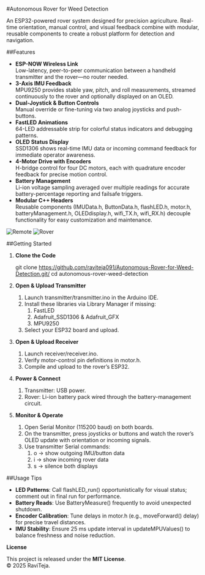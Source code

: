 ﻿#Autonomous Rover for Weed Detection

An ESP32-powered rover system designed for precision agriculture. Real-time orientation, manual control, and visual feedback combine with modular, reusable components to create a robust platform for detection and navigation.

##Features

- **ESP-NOW Wireless Link**\
  Low-latency, peer-to-peer communication between a handheld transmitter and the rover—no router needed.
- **3-Axis IMU Feedback**\
  MPU9250 provides stable yaw, pitch, and roll measurements, streamed continuously to the rover and optionally displayed on an OLED.
- **Dual-Joystick & Button Controls**\
  Manual override or fine-tuning via two analog joysticks and push-buttons.
- **FastLED Animations**\
  64-LED addressable strip for colorful status indicators and debugging patterns.
- **OLED Status Display**\
  SSD1306 shows real-time IMU data or incoming command feedback for immediate operator awareness.
- **4-Motor Drive with Encoders**\
  H-bridge control for four DC motors, each with quadrature encoder feedback for precise motion control.
- **Battery Management**\
  Li-ion voltage sampling averaged over multiple readings for accurate battery-percentage reporting and failsafe triggers.
- **Modular C++ Headers**\
  Reusable components (IMUData.h, ButtonData.h, flashLED.h, motor.h, batteryManagement.h, OLEDdisplay.h, wifi\_TX.h, wifi\_RX.h) decouple functionality for easy customization and maintenance.

![Remote](docs/Remote.jpg)
![Rover](docs/Rover.jpg)

##Getting Started

1. **Clone the Code**

   git clone https://github.com/raviteja091/Autonomous-Rover-for-Weed-Detection.git/
   cd autonomous-rover-weed-detection

1. **Open & Upload Transmitter**
   1. Launch transmitter/transmitter.ino in the Arduino IDE.
   1. Install these libraries via Library Manager if missing:
      1. FastLED
      1. Adafruit\_SSD1306 & Adafruit\_GFX
      1. MPU9250
   1. Select your ESP32 board and upload.
1. **Open & Upload Receiver**
   1. Launch receiver/receiver.ino.
   1. Verify motor-control pin definitions in motor.h.
   1. Compile and upload to the rover’s ESP32.
1. **Power & Connect**
   1. Transmitter: USB power.
   1. Rover: Li-ion battery pack wired through the battery-management circuit.
1. **Monitor & Operate**
   1. Open Serial Monitor (115200 baud) on both boards.
   1. On the transmitter, press joysticks or buttons and watch the rover’s OLED update with orientation or incoming signals.
   1. Use transmitter Serial commands:
      1. o → show outgoing IMU/button data
      1. i → show incoming rover data
      1. s → silence both displays

##Usage Tips

- **LED Patterns**: Call flashLED\_run() opportunistically for visual status; comment out in final run for performance.
- **Battery Reads**: Use BatteryMeasure() frequently to avoid unexpected shutdown.
- **Encoder Calibration**: Tune delays in motor.h (e.g., moveForward() delay) for precise travel distances.
- **IMU Stability**: Ensure 25 ms update interval in updateMPUValues() to balance freshness and noise reduction.

**License**

This project is released under the **MIT License**.\
© 2025 RaviTeja.
